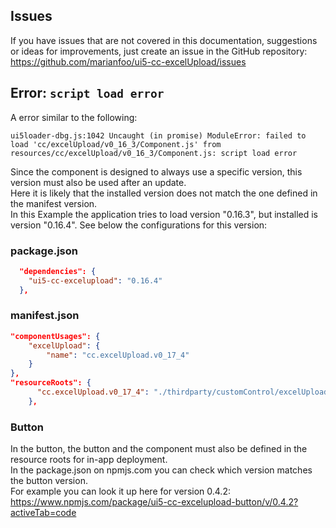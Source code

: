 ## Issues

If you have issues that are not covered in this documentation, suggestions or ideas for improvements, just create an issue in the GitHub repository:  
https://github.com/marianfoo/ui5-cc-excelUpload/issues


## Error: `script load error`

A error similar to the following:

`
ui5loader-dbg.js:1042 Uncaught (in promise) ModuleError: failed to load 'cc/excelUpload/v0_16_3/Component.js' from resources/cc/excelUpload/v0_16_3/Component.js: script load error
`

Since the component is designed to always use a specific version, this version must also be used after an update.  
Here it is likely that the installed version does not match the one defined in the manifest version.  
In this Example the application tries to load version "0.16.3", but installed is version "0.16.4".
See below the configurations for this version:

### package.json

```json
  "dependencies": {
    "ui5-cc-excelupload": "0.16.4"
  },
```

### manifest.json

```json
"componentUsages": {
    "excelUpload": {
        "name": "cc.excelUpload.v0_17_4"
    }
},
"resourceRoots": {
      "cc.excelUpload.v0_17_4": "./thirdparty/customControl/excelUpload/v0_17_4"
    },
```


### Button

In the button, the button and the component must also be defined in the resource roots for in-app deployment.  
In the package.json on npmjs.com you can check which version matches the button version.  
For example you can look it up here for version 0.4.2:  
https://www.npmjs.com/package/ui5-cc-excelupload-button/v/0.4.2?activeTab=code